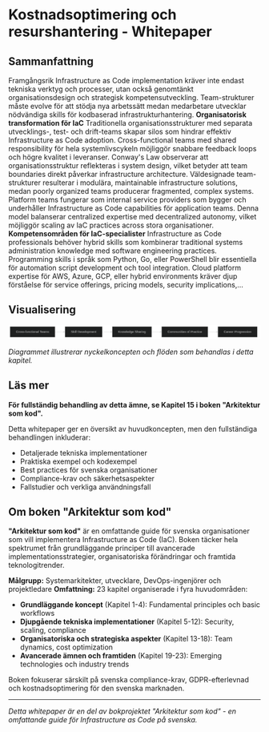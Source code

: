 # Kostnadsoptimering och resurshantering - Whitepaper

## Sammanfattning

Framgångsrik Infrastructure as Code implementation kräver inte endast tekniska verktyg och processer, utan också genomtänkt organisationsdesign och strategisk kompetensutveckling. Team-strukturer måste evolve för att stödja nya arbetssätt medan medarbetare utvecklar nödvändiga skills för kodbaserad infrastrukturhantering. **Organisatorisk transformation för IaC** Traditionella organisationsstrukturer med separata utvecklings-, test- och drift-teams skapar silos som hindrar effektiv Infrastructure as Code adoption. Cross-functional teams med shared responsibility för hela systemlivscykeln möjliggör snabbare feedback loops och högre kvalitet i leveranser. Conway's Law observerar att organisationsstruktur reflekteras i system design, vilket betyder att team boundaries direkt påverkar infrastructure architecture. Väldesignade team-strukturer resulterar i modulära, maintainable infrastructure solutions, medan poorly organized teams producerar fragmented, complex systems. Platform teams fungerar som internal service providers som bygger och underhåller Infrastructure as Code capabilities för application teams. Denna model balanserar centralized expertise med decentralized autonomy, vilket möjliggör scaling av IaC practices across stora organisationer. **Kompetensområden för IaC-specialister** Infrastructure as Code professionals behöver hybrid skills som kombinerar traditional systems administration knowledge med software engineering practices. Programming skills i språk som Python, Go, eller PowerShell blir essentiella för automation script development och tool integration. Cloud platform expertise för AWS, Azure, GCP, eller hybrid environments kräver djup förståelse för service offerings, pricing models, security implications,...

## Visualisering

![Kostnadsoptimering och resurshantering diagram](../docs/images/diagram_15_kapitel14.png)

*Diagrammet illustrerar nyckelkoncepten och flöden som behandlas i detta kapitel.*

## Läs mer

**För fullständig behandling av detta ämne, se Kapitel 15 i boken "Arkitektur som kod".**

Detta whitepaper ger en översikt av huvudkoncepten, men den fullständiga behandlingen inkluderar:
- Detaljerade tekniska implementationer
- Praktiska exempel och kodexempel
- Best practices för svenska organisationer
- Compliance-krav och säkerhetsaspekter
- Fallstudier och verkliga användningsfall

## Om boken "Arkitektur som kod"

**"Arkitektur som kod"** är en omfattande guide för svenska organisationer som vill implementera Infrastructure as Code (IaC). Boken täcker hela spektrumet från grundläggande principer till avancerade implementationsstrategier, organisatoriska förändringar och framtida teknologitrender.

**Målgrupp:** Systemarkitekter, utvecklare, DevOps-ingenjörer och projektledare
**Omfattning:** 23 kapitel organiserade i fyra huvudområden:
- **Grundläggande koncept** (Kapitel 1-4): Fundamental principles och basic workflows
- **Djupgående tekniska implementationer** (Kapitel 5-12): Security, scaling, compliance
- **Organisatoriska och strategiska aspekter** (Kapitel 13-18): Team dynamics, cost optimization
- **Avancerade ämnen och framtiden** (Kapitel 19-23): Emerging technologies och industry trends

Boken fokuserar särskilt på svenska compliance-krav, GDPR-efterlevnad och kostnadsoptimering för den svenska marknaden.

---

*Detta whitepaper är en del av bokprojektet "Arkitektur som kod" - en omfattande guide för Infrastructure as Code på svenska.*
